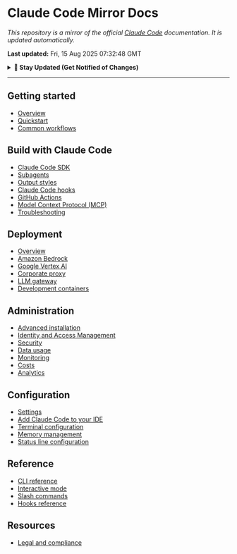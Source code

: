 # Claude Code Mirror Docs

_This repository is a mirror of the official [Claude Code](https://docs.anthropic.com/en/docs/claude-code/) documentation. It is updated automatically._

**Last updated:** Fri, 15 Aug 2025 07:32:48 GMT

<details>
<summary><strong>🔔 Stay Updated (Get Notified of Changes)</strong></summary>

> **1. GitHub Releases (Recommended)**
> Click the `Watch` button at the top-right of this page, then select `Custom` > `Releases`. You will receive a notification from GitHub whenever a new version is published.

> **2. Telegram Channel**
> Join our public Telegram channel for instant notifications.
> **➡️ [Subscribe on Telegram](https://t.me/+KFW99jUnwOA1ODA8)**
</details>

---

## Getting started

- [Overview](./docs/getting-started/overview.md)
- [Quickstart](./docs/getting-started/quickstart.md)
- [Common workflows](./docs/getting-started/common-workflows.md)

## Build with Claude Code

- [Claude Code SDK](./docs/build-with-claude-code/sdk.md)
- [Subagents](./docs/build-with-claude-code/sub-agents.md)
- [Output styles](./docs/build-with-claude-code/output-styles.md)
- [Claude Code hooks](./docs/build-with-claude-code/hooks-guide.md)
- [GitHub Actions](./docs/build-with-claude-code/github-actions.md)
- [Model Context Protocol (MCP)](./docs/build-with-claude-code/mcp.md)
- [Troubleshooting](./docs/build-with-claude-code/troubleshooting.md)

## Deployment

- [Overview](./docs/deployment/third-party-integrations.md)
- [Amazon Bedrock](./docs/deployment/amazon-bedrock.md)
- [Google Vertex AI](./docs/deployment/google-vertex-ai.md)
- [Corporate proxy](./docs/deployment/corporate-proxy.md)
- [LLM gateway](./docs/deployment/llm-gateway.md)
- [Development containers](./docs/deployment/devcontainer.md)

## Administration

- [Advanced installation](./docs/administration/setup.md)
- [Identity and Access Management](./docs/administration/iam.md)
- [Security](./docs/administration/security.md)
- [Data usage](./docs/administration/data-usage.md)
- [Monitoring](./docs/administration/monitoring-usage.md)
- [Costs](./docs/administration/costs.md)
- [Analytics](./docs/administration/analytics.md)

## Configuration

- [Settings](./docs/configuration/settings.md)
- [Add Claude Code to your IDE](./docs/configuration/ide-integrations.md)
- [Terminal configuration](./docs/configuration/terminal-config.md)
- [Memory management](./docs/configuration/memory.md)
- [Status line configuration](./docs/configuration/statusline.md)

## Reference

- [CLI reference](./docs/reference/cli-reference.md)
- [Interactive mode](./docs/reference/interactive-mode.md)
- [Slash commands](./docs/reference/slash-commands.md)
- [Hooks reference](./docs/reference/hooks.md)

## Resources

- [Legal and compliance](./docs/resources/legal-and-compliance.md)

